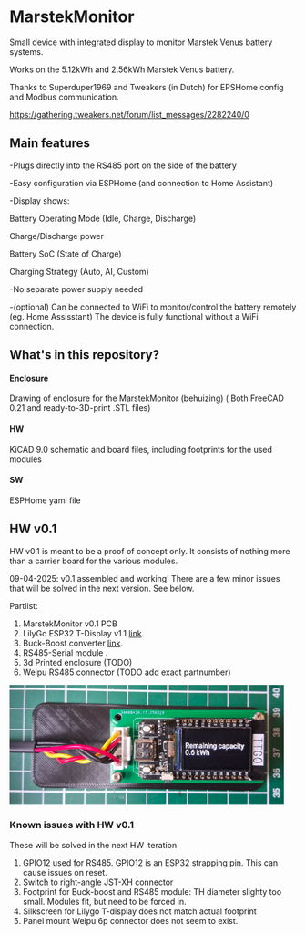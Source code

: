 # MarstekMonitor

Small device with integrated display to monitor Marstek Venus battery systems.

Works on the 5.12kWh and 2.56kWh Marstek Venus battery.

Thanks to Superduper1969 and Tweakers (in Dutch) for EPSHome config and Modbus communication.

https://gathering.tweakers.net/forum/list_messages/2282240/0

## Main features
-Plugs directly into the RS485 port on the side of the battery

-Easy configuration via ESPHome (and connection to Home Assistant)

-Display shows:

Battery Operating Mode (Idle, Charge, Discharge)

Charge/Discharge power

Battery SoC (State of Charge)

Charging Strategy (Auto, AI, Custom)

-No separate power supply needed

-(optional) Can be connected to WiFi to monitor/control the battery remotely (eg. Home Assisstant)
The device is fully functional without a WiFi connection.

## What's in this repository?
#### Enclosure
Drawing of enclosure for the MarstekMonitor (behuizing) ( Both FreeCAD 0.21 and ready-to-3D-print .STL files)

#### HW
KiCAD 9.0 schematic and board files, including footprints for the used modules
#### SW
ESPHome yaml file

## HW v0.1
HW v0.1 is meant to be a proof of concept only. It consists of nothing more than a carrier board for the various modules.

09-04-2025: v0.1 assembled and working! There are a few minor issues that will be solved in the next version. See below.

Partlist:
1. MarstekMonitor v0.1 PCB 
2. LilyGo ESP32 T-Display v1.1 [link](https://www.tinytronics.nl/en/development-boards/microcontroller-boards/with-wi-fi/lilygo-ttgo-t-display-v1.1-esp32-with-1.14-inch-tft-display "Webshop").
3. Buck-Boost converter [link](https://www.tinytronics.nl/en/power/voltage-converters/buck-boost-(step-up-down)-converters/dc-dc-step-up-down-buck-boost-converter-0.6a-5v-output "Webshop").
4. RS485-Serial module <link>.
5. 3d Printed enclosure (TODO)
6. Weipu RS485 connector (TODO add exact partnumber)

![HW V0.1](MarstekMonitorHWv0.1.png)

### Known issues with HW v0.1
These will be solved in the next HW iteration
1. GPIO12 used for RS485. GPIO12 is an ESP32 strapping pin. This can cause issues on reset.
2. Switch to right-angle JST-XH connector
3. Footprint for Buck-boost and RS485 module: TH diameter slighty too small. Modules fit, but need to be forced in.
4. Silkscreen for Lilygo T-display does not match actual footprint
5. Panel mount Weipu 6p connector does not seem to exist. 


